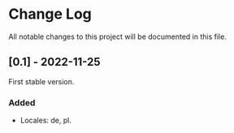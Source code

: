 # Change Log
All notable changes to this project will be documented in this file.

## [0.1] - 2022-11-25
First stable version.
### Added
- Locales: de, pl.
